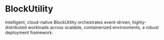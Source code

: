 # BlockUtility
Intelligent, cloud-native BlockUtility orchestrates event-driven, highly-distributed workloads across scalable, containerized environments, a robust deployment framework.
